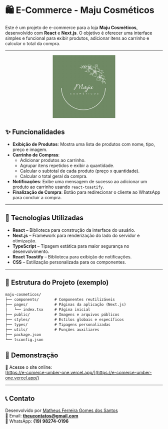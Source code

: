 # 🛍️ E-Commerce - Maju Cosméticos

Este é um projeto de e-commerce para a loja **Maju Cosméticos**, desenvolvido com **React** e **Next.js**. O objetivo é oferecer uma interface simples e funcional para exibir produtos, adicionar itens ao carrinho e calcular o total da compra.

---
<p align="center">
  <img src="https://github.com/matheusfesantos/e-comerce/blob/main/public/images/logo/maju-logo.png" alt="Logo Maju Cosméticos" width="200"/>
</p>

## ✨ Funcionalidades

- **Exibição de Produtos**: Mostra uma lista de produtos com nome, tipo, preço e imagem.
- **Carrinho de Compras**:
  - Adicionar produtos ao carrinho.
  - Agrupar itens repetidos e exibir a quantidade.
  - Calcular o subtotal de cada produto (preço x quantidade).
  - Calcular o total geral da compra.
- **Notificações**: Exibe uma mensagem de sucesso ao adicionar um produto ao carrinho usando `react-toastify`.
- **Finalização de Compra**: Botão para redirecionar o cliente ao WhatsApp para concluir a compra.

---

## 🧰 Tecnologias Utilizadas

- **React** – Biblioteca para construção da interface do usuário.
- **Next.js** – Framework para renderização do lado do servidor e otimização.
- **TypeScript** – Tipagem estática para maior segurança no desenvolvimento.
- **React Toastify** – Biblioteca para exibição de notificações.
- **CSS** – Estilização personalizada para os componentes.

---

## 📁 Estrutura do Projeto (exemplo)

```
maju-cosmeticos/
├── components/       # Componentes reutilizáveis
├── pages/            # Páginas da aplicação (Next.js)
│   └── index.tsx     # Página inicial
├── public/           # Imagens e arquivos públicos
├── styles/           # Estilos globais e específicos
├── types/            # Tipagens personalizadas
├── utils/            # Funções auxiliares
├── package.json
└── tsconfig.json
```

## 📲 Demonstração

🔗 Acesse o site online:  
[https://e-comerce-umber-one.vercel.app/](https://e-comerce-umber-one.vercel.app/)

---

## 📞 Contato

Desenvolvido por [Matheus Ferreira Gomes dos Santos](https://github.com/matheusfesantos)  
📧 Email: **theucontatos@gmail.com**  
📱 WhatsApp: **(19) 98274-0196**
